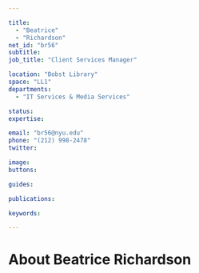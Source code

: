 ```yaml
---

title:
  - "Beatrice"
  - "Richardson"
net_id: "br56"
subtitle: 
job_title: "Client Services Manager"

location: "Bobst Library"
space: "LL1"
departments:
  - "IT Services & Media Services"

status: 
expertise:

email: "br56@nyu.edu"
phone: "(212) 998-2478"
twitter: 

image: 
buttons:

guides:

publications:

keywords:

---
```


# About Beatrice Richardson


